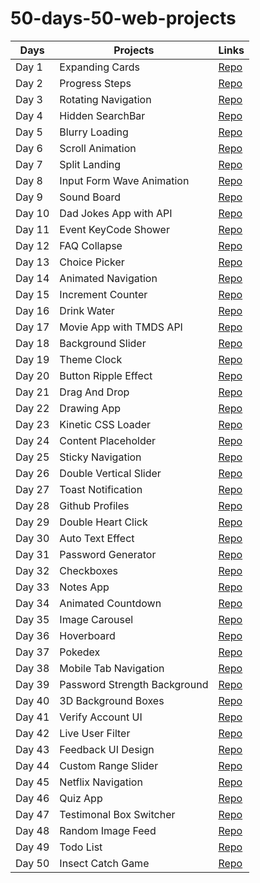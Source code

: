 # 50-days-50-web-projects


Days  | Projects | Links
------------ | ------------- | -------------
Day 1 | Expanding Cards| [Repo](https://github.com/cagataybalikci/50-days-50-web-projects/tree/main/Day%201%20-%20Expanding%20Cards)
Day 2 | Progress Steps | [Repo](https://github.com/cagataybalikci/50-days-50-web-projects/tree/main/Day%202%20-%20Progress%20Bar)
Day 3 | Rotating Navigation | [Repo](https://github.com/cagataybalikci/50-days-50-web-projects/tree/main/Day%203%20-%20Rotating%20Navigation)
Day 4 | Hidden SearchBar | [Repo](https://github.com/cagataybalikci/50-days-50-web-projects/tree/main/Day%204%20-%20Hidden%20Search%20Bar)
Day 5 | Blurry Loading | [Repo](https://github.com/cagataybalikci/50-days-50-web-projects/tree/main/Day%205%20-%20Blurry%20Loading)
Day 6 | Scroll Animation | [Repo](https://github.com/cagataybalikci/50-days-50-web-projects/tree/main/Day%206%20-%20Scroll%20Animation)
Day 7 | Split Landing | [Repo](https://github.com/cagataybalikci/50-days-50-web-projects/tree/main/Day%207%20-%20Split%20Landing)
Day 8 | Input Form Wave Animation | [Repo](https://github.com/cagataybalikci/50-days-50-web-projects/tree/main/Day%208%20-%20Form%20Wave%20Animation)
Day 9 | Sound Board | [Repo](https://github.com/cagataybalikci/50-days-50-web-projects/tree/main/Day%209%20-%20Sound%20board)
Day 10 | Dad Jokes App with API | [Repo](https://github.com/cagataybalikci/50-days-50-web-projects/tree/main/Day%2010%20-%20Dad%20Jokes)
Day 11 | Event KeyCode Shower | [Repo](https://github.com/cagataybalikci/50-days-50-web-projects/tree/main/Day%2011%20-%20Event%20Keycode)
Day 12 | FAQ Collapse | [Repo](https://github.com/cagataybalikci/50-days-50-web-projects/tree/main/Day%2012%20-%20%20FAQ%20Collapse)
Day 13 | Choice Picker | [Repo](https://github.com/cagataybalikci/50-days-50-web-projects/tree/main/Day%2013%20-%20Choice%20Picker)
Day 14 | Animated Navigation | [Repo](https://github.com/cagataybalikci/50-days-50-web-projects/tree/main/Day%2014%20-%20Animated%20Navigation)
Day 15 | Increment Counter | [Repo](https://github.com/cagataybalikci/50-days-50-web-projects/tree/main/Day%2015%20-%20Incrementing%20Counter)
Day 16 | Drink Water | [Repo](https://github.com/cagataybalikci/50-days-50-web-projects/tree/main/Day%2016%20-%20Drink%20Water)
Day 17 | Movie App with TMDS API | [Repo](https://github.com/cagataybalikci/50-days-50-web-projects/tree/main/Day%2017%20-%20Movie%20App)
Day 18 | Background Slider | [Repo](https://github.com/cagataybalikci/50-days-50-web-projects/tree/main/Day%2018%20-%20Background%20Slider)
Day 19 | Theme Clock | [Repo](https://github.com/cagataybalikci/50-days-50-web-projects/tree/main/Day%2019%20-%20Theme%20Clock)
Day 20 | Button Ripple Effect | [Repo](https://github.com/cagataybalikci/50-days-50-web-projects/tree/main/Day%2020%20-%20Button%20Ripple%20Effect)
Day 21 | Drag And Drop | [Repo](https://github.com/cagataybalikci/50-days-50-web-projects/tree/main/Day%2021%20-%20Drag%20And%20Drop)
Day 22 | Drawing App | [Repo](https://github.com/cagataybalikci/50-days-50-web-projects/tree/main/Day%2022%20-%20Drawing%20App)
Day 23 | Kinetic CSS Loader | [Repo](https://github.com/cagataybalikci/50-days-50-web-projects/tree/main/Day%2023%20-%20Kinetic%20CSS%20Loader)
Day 24 | Content Placeholder | [Repo](https://github.com/cagataybalikci/50-days-50-web-projects/tree/main/Day%2024%20-%20Content%20Placeholder)
Day 25 | Sticky Navigation | [Repo](https://github.com/cagataybalikci/50-days-50-web-projects/tree/main/Day%2025%20-%20Sticky%20Navigation)
Day 26 | Double Vertical Slider | [Repo](https://github.com/cagataybalikci/50-days-50-web-projects/tree/main/Day%2026%20-%20Double%20Vertical%20Slider)
Day 27 | Toast Notification | [Repo](https://github.com/cagataybalikci/50-days-50-web-projects/tree/main/Day%2027%20-%20Toast%20Notification)
Day 28 | Github Profiles | [Repo](https://github.com/cagataybalikci/50-days-50-web-projects/tree/main/Day%2028%20-%20Github%20Profiles)
Day 29 | Double Heart Click | [Repo](https://github.com/cagataybalikci/50-days-50-web-projects/tree/main/Day%2029%20-%20Double%20Heart%20Click)
Day 30 | Auto Text Effect| [Repo](https://github.com/cagataybalikci/50-days-50-web-projects/tree/main/Day%2030%20-%20Auto%20Text%20Effect)
Day 31 | Password Generator | [Repo](https://github.com/cagataybalikci/50-days-50-web-projects/tree/main/Day%2031%20-%20Password%20Generator)
Day 32 | Checkboxes | [Repo](https://github.com/cagataybalikci/50-days-50-web-projects/tree/main/Day%2032%20-%20Checkboxes)
Day 33 | Notes App | [Repo](https://github.com/cagataybalikci/50-days-50-web-projects/tree/main/Day%2033%20-%20Notes%20App)
Day 34 | Animated Countdown | [Repo](https://github.com/cagataybalikci/50-days-50-web-projects/tree/main/Day%2034%20-%20Animated%20Countdown)
Day 35 | Image Carousel | [Repo](https://github.com/cagataybalikci/50-days-50-web-projects/tree/main/Day%2035%20-%20Image%20Carousel)
Day 36 | Hoverboard | [Repo](https://github.com/cagataybalikci/50-days-50-web-projects/tree/main/Day%2036%20-%20Hoverboard)
Day 37 | Pokedex | [Repo](https://github.com/cagataybalikci/50-days-50-web-projects/tree/main/Day%2037%20-%20Pokedex)
Day 38 | Mobile Tab Navigation | [Repo](https://github.com/cagataybalikci/50-days-50-web-projects/tree/main/Day%2038%20-%20Mobile%20Tab%20Navigation)
Day 39 | Password Strength Background | [Repo](https://github.com/cagataybalikci/50-days-50-web-projects/tree/main/Day%2039%20-%20Password%20Strength%20Background)
Day 40 | 3D Background Boxes | [Repo](https://github.com/cagataybalikci/50-days-50-web-projects/tree/main/Day%2040%20-%203D%20Bacground%20Boxes)
Day 41 | Verify Account UI | [Repo](https://github.com/cagataybalikci/50-days-50-web-projects/tree/main/Day%2041%20-%20Verify%20Account%20UI)
Day 42 | Live User Filter| [Repo](https://github.com/cagataybalikci/50-days-50-web-projects/tree/main/Day%2042%20-%20Live%20User%20Filter)
Day 43 | Feedback UI Design| [Repo](https://github.com/cagataybalikci/50-days-50-web-projects/tree/main/Day%2043%20-%20Feedback%20UI%20Design)
Day 44 | Custom Range Slider| [Repo](https://github.com/cagataybalikci/50-days-50-web-projects/tree/main/Day%2044%20-%20Custom%20Range%20Slider)
Day 45 | Netflix Navigation| [Repo](https://github.com/cagataybalikci/50-days-50-web-projects/tree/main/Day%2045%20-%20Netflix%20Navigation)
Day 46 | Quiz App| [Repo](https://github.com/cagataybalikci/50-days-50-web-projects/tree/main/Day%2046%20-%20Quiz%20App)
Day 47 | Testimonal Box Switcher| [Repo](https://github.com/cagataybalikci/50-days-50-web-projects/tree/main/Day%2047%20-%20Testimonal%20Box%20Switcher)
Day 48 | Random Image Feed| [Repo](https://github.com/cagataybalikci/50-days-50-web-projects/tree/main/Day%2048%20-%20Random%20Image%20Feed)
Day 49 | Todo List| [Repo](https://github.com/cagataybalikci/50-days-50-web-projects/tree/main/Day%2049%20-%20Todo%20List)
Day 50 | Insect Catch Game| [Repo](https://github.com/cagataybalikci/50-days-50-web-projects/tree/main/Day%2050%20-%20Insect%20Catch%20Game)
